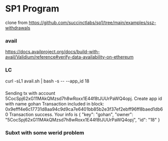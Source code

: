 # SP1 Program
clone from https://github.com/succinctlabs/sp1/tree/main/examples/ssz-withdrawals

### avail
https://docs.availproject.org/docs/build-with-avail/Validium/reference#verify-data-availability-on-ethereum

### LC
curl -sL1 avail.sh | bash -s -- --app_id 18

### 
Sending tx with account 5CocSpj62xG11MAkQMzsd7h8wRoxx1E44f8tJUUrPaWQ4opj. Create app id with name gohan
Transaction included in block: 0x9efff4e6c17731d8aa94c9d9ca7e6401bb85b2e3f37ef2ebff96ff8baed1db60
Transaction success. Your info is { "key": "gohan", "owner": "5CocSpj62xG11MAkQMzsd7h8wRoxx1E44f8tJUUrPaWQ4opj", "id": "18" }

### Subxt with some werid problem